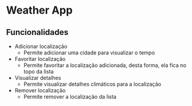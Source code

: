 # Weather App

## Funcionalidades

- Adicionar localização
  - Permite adicionar uma cidade para visualizar o tempo
- Favoritar localização
  - Permite favoritar a localização adicionada, desta forma, ela fica no topo da lista 
- Visualizar detalhes
  - Permite visualizar detalhes climáticos para a localização 
- Remover localização
  - Permite remover a localização da lista 


